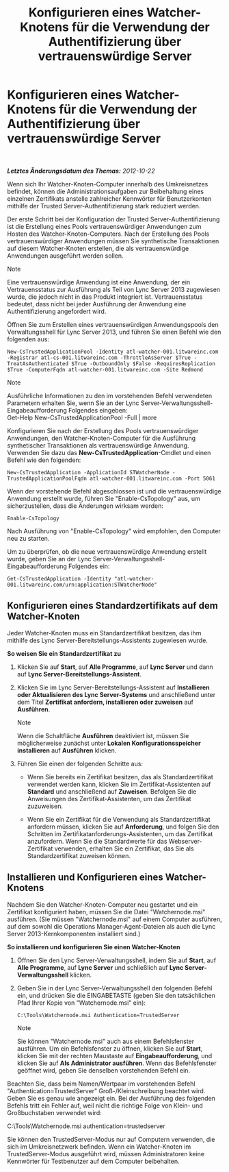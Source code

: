 ﻿---
title: Konfigurieren eines Watcher-Knotens für die Verwendung der Authentifizierung über vertrauenswürdige Server
TOCTitle: Konfigurieren eines Watcher-Knotens für die Verwendung der Authentifizierung über vertrauenswürdige Server
ms:assetid: 42d879ac-aa90-4ed6-b5e2-1e208711672a
ms:mtpsurl: https://technet.microsoft.com/de-de/library/JJ204852(v=OCS.15)
ms:contentKeyID: 49293828
ms.date: 05/19/2016
mtps_version: v=OCS.15
ms.translationtype: HT
---

# Konfigurieren eines Watcher-Knotens für die Verwendung der Authentifizierung über vertrauenswürdige Server

 

_**Letztes Änderungsdatum des Themas:** 2012-10-22_

Wenn sich Ihr Watcher-Knoten-Computer innerhalb des Umkreisnetzes befindet, können die Administrationsaufgaben zur Beibehaltung eines einzelnen Zertifikats anstelle zahlreicher Kennwörter für Benutzerkonten mithilfe der Trusted Server-Authentifizierung stark reduziert werden.

Der erste Schritt bei der Konfiguration der Trusted Server-Authentifizierung ist die Erstellung eines Pools vertrauenswürdiger Anwendungen zum Hosten des Watcher-Knoten-Computers. Nach der Erstellung des Pools vertrauenswürdiger Anwendungen müssen Sie synthetische Transaktionen auf diesem Watcher-Knoten erstellen, die als vertrauenswürdige Anwendungen ausgeführt werden sollen.


> [!NOTE]
> Eine vertrauenswürdige Anwendung ist eine Anwendung, der ein Vertrauensstatus zur Ausführung als Teil von Lync Server 2013 zugewiesen wurde, die jedoch nicht in das Produkt integriert ist. Vertrauensstatus bedeutet, dass nicht bei jeder Ausführung der Anwendung eine Authentifizierung angefordert wird.



Öffnen Sie zum Erstellen eines vertrauenswürdigen Anwendungspools den Verwaltungsshell für Lync Server 2013, und führen Sie einen Befehl wie den folgenden aus:

    New-CsTrustedApplicationPool -Identity atl-watcher-001.litwareinc.com -Registrar atl-cs-001.litwareinc.com -ThrottleAsServer $True -TreatAsAuthenticated $True -OutboundOnly $False -RequiresReplication $True -ComputerFqdn atl-watcher-001.litwareinc.com -Site Redmond


> [!NOTE]
> Ausführliche Informationen zu den im vorstehenden Befehl verwendeten Parametern erhalten Sie, wenn Sie an der Lync Server-Verwaltungsshell-Eingabeaufforderung Folgendes eingeben:<BR>Get-Help New-CsTrustedApplicationPool -Full | more



Konfigurieren Sie nach der Erstellung des Pools vertrauenswürdiger Anwendungen, den Watcher-Knoten-Computer für die Ausführung synthetischer Transaktionen als vertrauenswürdige Anwendung. Verwenden Sie dazu das **New-CsTrustedApplication**-Cmdlet und einen Befehl wie den folgenden:

    New-CsTrustedApplication -ApplicationId STWatcherNode -TrustedApplicationPoolFqdn atl-watcher-001.litwareinc.com -Port 5061

Wenn der vorstehende Befehl abgeschlossen ist und die vertrauenswürdige Anwendung erstellt wurde, führen Sie "Enable-CsTopology" aus, um sicherzustellen, dass die Änderungen wirksam werden:

    Enable-CsTopology

Nach Ausführung von "Enable-CsTopology" wird empfohlen, den Computer neu zu starten.

Um zu überprüfen, ob die neue vertrauenswürdige Anwendung erstellt wurde, geben Sie an der Lync Server-Verwaltungsshell-Eingabeaufforderung Folgendes ein:

    Get-CsTrustedApplication -Identity "atl-watcher-001.litwareinc.com/urn:application:STWatcherNode"

## Konfigurieren eines Standardzertifikats auf dem Watcher-Knoten

Jeder Watcher-Knoten muss ein Standardzertifikat besitzen, das ihm mithilfe des Lync Server-Bereitstellungs-Assistents zugewiesen wurde.

**So weisen Sie ein Standardzertifikat zu**

1.  Klicken Sie auf **Start**, auf **Alle Programme**, auf **Lync Server** und dann auf **Lync Server-Bereitstellungs-Assistent**.

2.  Klicken Sie im Lync Server-Bereitstellungs-Assistent auf **Installieren oder Aktualisieren des Lync Server-Systems** und anschließend unter dem Titel **Zertifikat anfordern, installieren oder zuweisen** auf **Ausführen**.
    

    > [!NOTE]
    > Wenn die Schaltfläche <STRONG>Ausführen</STRONG> deaktiviert ist, müssen Sie möglicherweise zunächst unter <STRONG>Lokalen Konfigurationsspeicher installieren</STRONG> auf <STRONG>Ausführen</STRONG> klicken.



3.  Führen Sie einen der folgenden Schritte aus:
    
      - Wenn Sie bereits ein Zertifikat besitzen, das als Standardzertifikat verwendet werden kann, klicken Sie im Zertifikat-Assistenten auf **Standard** und anschließend auf **Zuweisen**. Befolgen Sie die Anweisungen des Zertifikat-Assistenten, um das Zertifikat zuzuweisen.
    
      - Wenn Sie ein Zertifikat für die Verwendung als Standardzertifikat anfordern müssen, klicken Sie auf **Anforderung**, und folgen Sie den Schritten im Zertifikatanforderungs-Assistenten, um das Zertifikat anzufordern. Wenn Sie die Standardwerte für das Webserver-Zertifikat verwenden, erhalten Sie ein Zertifikat, das Sie als Standardzertifikat zuweisen können.

## Installieren und Konfigurieren eines Watcher-Knotens

Nachdem Sie den Watcher-Knoten-Computer neu gestartet und ein Zertifikat konfiguriert haben, müssen Sie die Datei "Watchernode.msi" ausführen. (Sie müssen "Watchernode.msi" auf einem Computer ausführen, auf dem sowohl die Operations Manager-Agent-Dateien als auch die Lync Server 2013-Kernkomponenten installiert sind.)

**So installieren und konfigurieren Sie einen Watcher-Knoten**

1.  Öffnen Sie den Lync Server-Verwaltungsshell, indem Sie auf **Start**, auf **Alle Programme**, auf **Lync Server** und schließlich auf **Lync Server-Verwaltungsshell** klicken.

2.  Geben Sie in der Lync Server-Verwaltungsshell den folgenden Befehl ein, und drücken Sie die EINGABETASTE (geben Sie den tatsächlichen Pfad Ihrer Kopie von "Watchernode.msi" ein):
    
        C:\Tools\Watchernode.msi Authentication=TrustedServer
    

    > [!NOTE]
    > Sie können "Watchernode.msi" auch aus einem Befehlsfenster ausführen. Um ein Befehlsfenster zu öffnen, klicken Sie auf <STRONG>Start</STRONG>, klicken Sie mit der rechten Maustaste auf <STRONG>Eingabeaufforderung</STRONG>, und klicken Sie auf <STRONG>Als Administrator ausführen</STRONG>. Wenn das Befehlsfenster geöffnet wird, geben Sie denselben vorstehenden Befehl ein.



Beachten Sie, dass beim Namen/Wertpaar im vorstehenden Befehl "Authentication=TrustedServer" Groß-/Kleinschreibung beachtet wird. Geben Sie es genau wie angezeigt ein. Bei der Ausführung des folgenden Befehls tritt ein Fehler auf, weil nicht die richtige Folge von Klein- und Großbuchstaben verwendet wird:

C:\\Tools\\Watchernode.msi authentication=trustedserver

Sie können den TrustedServer-Modus nur auf Computern verwenden, die sich im Umkreisnetzwerk befinden. Wenn ein Watcher-Knoten im TrustedServer-Modus ausgeführt wird, müssen Administratoren keine Kennwörter für Testbenutzer auf dem Computer beibehalten.

